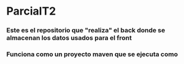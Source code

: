 # ParcialT2

### Este es el repositorio que "realiza" el back donde se almacenan los datos usados para el front

### Funciona como un proyecto maven que se ejecuta como 